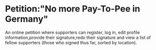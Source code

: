 # Petition:"No more Pay-To-Pee in Germany"
An online petition where supporters can register, log in, edit profile information,provide their signature,redo their signature and view a list of fellow supporters (those who signed thus far, sorted by location).
